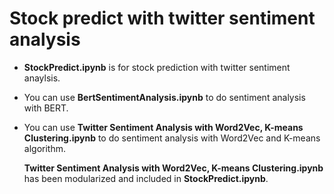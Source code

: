 # Stock predict with twitter sentiment analysis

* **StockPredict.ipynb** is for stock prediction with twitter sentiment anaylsis.


* You can use **BertSentimentAnalysis.ipynb** to do sentiment analysis with BERT.
* You can use **Twitter Sentiment Analysis with Word2Vec, K-means Clustering.ipynb** to do sentiment analysis with Word2Vec and K-means algorithm.

  **Twitter Sentiment Analysis with Word2Vec, K-means Clustering.ipynb** has been modularized and included in **StockPredict.ipynb**.

